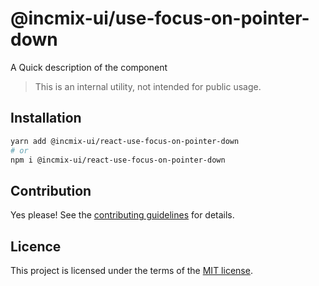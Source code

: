 # @incmix-ui/use-focus-on-pointer-down

A Quick description of the component

> This is an internal utility, not intended for public usage.

## Installation

```sh
yarn add @incmix-ui/react-use-focus-on-pointer-down
# or
npm i @incmix-ui/react-use-focus-on-pointer-down
```

## Contribution

Yes please! See the
[contributing guidelines](https://github.com/incmix-ui/incmix-ui/blob/master/CONTRIBUTING.md)
for details.

## Licence

This project is licensed under the terms of the
[MIT license](https://github.com/incmix-ui/incmix-ui/blob/master/LICENSE).

